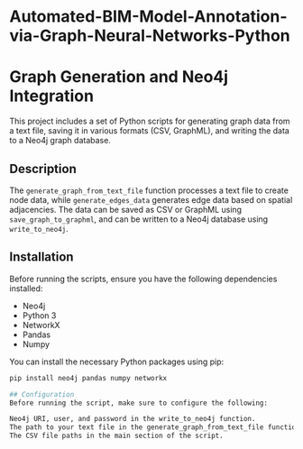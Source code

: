 # Automated-BIM-Model-Annotation-via-Graph-Neural-Networks-Python

# Graph Generation and Neo4j Integration

This project includes a set of Python scripts for generating graph data from a text file, saving it in various formats (CSV, GraphML), and writing the data to a Neo4j graph database.

## Description

The `generate_graph_from_text_file` function processes a text file to create node data, while `generate_edges_data` generates edge data based on spatial adjacencies. The data can be saved as CSV or GraphML using `save_graph_to_graphml`, and can be written to a Neo4j database using `write_to_neo4j`.

## Installation

Before running the scripts, ensure you have the following dependencies installed:

- Neo4j
- Python 3
- NetworkX
- Pandas
- Numpy

You can install the necessary Python packages using pip:

```bash
pip install neo4j pandas numpy networkx

## Configuration
Before running the script, make sure to configure the following:

Neo4j URI, user, and password in the write_to_neo4j function.
The path to your text file in the generate_graph_from_text_file function call.
The CSV file paths in the main section of the script.
